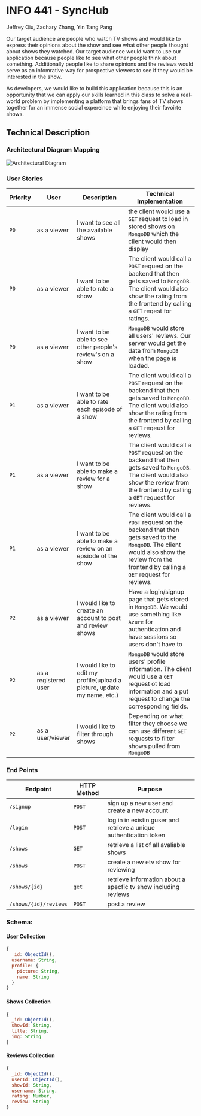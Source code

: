 # INFO 441 - SyncHub

Jeffrey Qiu, Zachary Zhang, Yin Tang Pang

Our target audience are people who watch TV shows and would like to express their opinions about the show and see what other people thought about shows they watched. Our target audience would want to use our application because people like to see what other people think about something. Additionally people like to share opinions and the reviews would serve as an infomrative way for prospective viewers to see if they would be interested in the show.

As developers, we would like to build this application because this is an opportunity that we can apply our skills learned in this class to solve a real-world problem by implementing a platform that brings fans of TV shows together for an immense social expereince while enjoying their favoirte shows.

## Technical Description

### Architectural Diagram Mapping

![Architectural Diagram](https://user-images.githubusercontent.com/37636251/217921328-6879213d-d53a-4a00-8b8f-72c13958e4dd.jpg)

### User Stories

| Priority | User | Description | Technical Implementation |
| ---------|------|-------------|-------------------------|
|  `P0`    | as a viewer | I want to see all the available shows | the client would use a `GET` request to load in stored shows on `MongoDB` which the client would then display |
|  `P0`    | as a viewer | I want to be able to rate a show | The client would call a `POST` request on the backend that then gets saved to `MongoDB`. The client would also show the rating from the frontend by calling a `GET` reqest for ratings.
|  `P0`    | as a viewer | I want to be able to see other people's review's on a show | `MongoDB` would store all users' reviews. Our server would get the data from `MongoDB` when the page is loaded.
|  `P1`    | as a viewer | I want to be able to rate each episode of a show | The client would call a `POST` request on the backend that then gets saved to `MongoBD`. The client would also show the rating from the frontend by calling a `GET` reqeust for reviews.
|  `P1`    | as a viewer | I want to be able to make a review for a show | The client would call a `POST` request on the backend that then gets saved to `MongoDB`. The client would also show the review from the frontend by calling a `GET` request for reviews.
|  `P1`    | as a viewer | I want to be able to make a review on an epsiode of the show | The client would call a `POST` request on the backend that then gets saved to the `MongoDB`. The client would also show the review from the frontend by calling a `GET` request for reviews.
|  `P2`    | as a viewer | I would like to create an account to post and review shows | Have a login/signup page that gets stored in `MongoDB`. We would use something like `Azure` for authentication and have sessions so users don't have to 
|  `P2`    | as a registered user | I would like to edit my profile(upload a picture, update my name, etc.) | `MongoDB` would store users' profile information. The client would use a `GET` request ot load information and a put request to change the corresponding fields.
|  `P2`    | as a user/viewer | I would like to filter through shows | Depending on what filter they choose we can use different `GET` requests to filter shows pulled from `MongoDB`

### End Points

| Endpoint | HTTP Method | Purpose |
|----------|-------------|---------|
| `/signup`| `POST`      | sign up a new user and create a new account |
| `/login` | `POST`      | log in in existin guser and retrieve a unique authentication token |
| `/shows` | `GET`       | retrieve a list of all avaliable shows |
| `/shows` | `POST`      | create a new etv show for reviewing |
| `/shows/{id}` |  `get` | retrieve information about a specfic tv show including reviews |
| `/shows/{id}/reviews`| `POST` | post a review |

### Schema:

#### User Collection

```js
{
  _id: ObjectId(),
  username: String,
  profile: {
    picture: String,
    name: String
  }
}
```

#### Shows Collection

```js
{
  _id: ObjectId(),
  showId: String,
  title: String,
  img: String
}
```

#### Reviews Collection

```js
{
  _id: ObjectId(),
  userId: ObjectId(),
  showId: String,
  username: String,
  rating: Number,
  review: String
}
```
